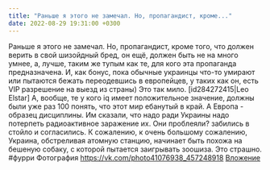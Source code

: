 ```yaml
---
title: "Раньше я этого не замечал. Но, пропагандист, кроме..."
date: 2022-08-29 19:31:00 +0300
---
```


Раньше я этого не замечал. Но, пропагандист, кроме того, что должен верить в свой шизойдный бред, он ещё, должен быть не на много умнее, а, лучше, таким же тупым как те, для кого эта пропаганда предназначена.
И, как бонус, пока обычные украинцы что-то умирают или пытаются бежать переодевшись в европейцев, у таких как он, есть VIP разрешение на выезд из страны)
Это так мило.
[id284272415|Leo Elstar]
А, вообще, те у кого iq имеет положительное значение, должны были уже раз 100 понять, что этот мир ебанутый в край.
А Европа - образец дисциплины. Им сказали, что надо ради Украины надо потерпеть радиоактивное заражение их. Они проблеяли? забились в стойло и согласились.
К сожалению, к очень большому сожалению, Украина, обстреливая атомную станцию, начинает быть похожа на бешеную собаку, с которой пытается заигрывать зоошиза.
Это страшно.
#фурри
Фотография
<a class="vk-attach" href="https://vk.com/photo41076938_457248918">https://vk.com/photo41076938_457248918</a>
<a class="vk-attach" href="https://vk.com/photo41076938_457248918">Вложение</a>
